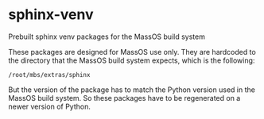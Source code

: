 # sphinx-venv
Prebuilt sphinx venv packages for the MassOS build system

These packages are designed for MassOS use only. They are hardcoded to the
directory that the MassOS build system expects, which is the following:
```
/root/mbs/extras/sphinx
```

But the version of the package has to match the Python version used in the
MassOS build system. So these packages have to be regenerated on a newer
version of Python.
